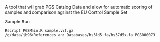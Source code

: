 A tool that will grab PGS Catalog Data and allow for automatic scoring of samples and comparison against the EU Control Sample Set


Sample Run
```
Rscript PGSMain.R sample.vcf.gz /g/data/jb96/References_and_Databases/hs37d5.fa/hs37d5x.fa PGS000073
```
